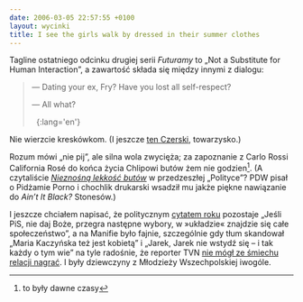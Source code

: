 ```yaml
---
date: 2006-03-05 22:57:55 +0100
layout: wycinki
title: I see the girls walk by dressed in their summer clothes
---
```


Tagline ostatniego odcinku drugiej serii <cite>Futuramy</cite> to „Not a Substitute for Human Interaction”, a zawartość składa się między innymi z dialogu:

> — Dating your ex, Fry? Have you lost all self-respect?
>
> — All what?
>
>  
{:lang='en'}

Nie wierzcie kreskówkom. (I jeszcze [ten Czerski](http://czerski.art.pl/?n=328 'bydło, owce i wielbłądy'), towarzysko.)

Rozum mówi „nie pij”, ale silna wola zwycięża; za zapoznanie z Carlo Rossi California Rosé do końca życia Chlipowi butów żem nie godzien[^1]. (A czytaliście <cite>[Nieznośną lekkość butów](http://archiwum.polityka.pl/art/nieznosna-lekkosc-butow,376866.html 'Czas. Czas. Czas.')</cite> w przedzeszłej „Polityce”? PDW pisał o Pidżamie Porno i chochlik drukarski wsadził mu jakże piękne nawiązanie do <cite>Ain’t It Black?</cite> Stonesów.)

I jeszcze chciałem napisać, że politycznym [cytatem roku](http://serwisy.gazeta.pl/kraj/1,34314,3186837.html 'Rafał Kalukin: Układ wszędzie, co to będzie') pozostaje „Jeśli PiS, nie daj Boże, przegra następne wybory, w »układzie« znajdzie się całe społeczeństwo”, a na Manifie było fajnie, szczególnie gdy tłum skandował „Maria Kaczyńska też jest kobietą” i „Jarek, Jarek nie wstydź się – i tak każdy o tym wie” na tyle radośnie, że reporter TVN [nie mógł ze śmiechu relacji nagrać](wycinki/reporter-tvn.jpg 'pan reporter się śmieje'). I były dziewczyny z Młodzieży Wszechpolskiej iwogóle.

[^1]: to były dawne czasy
